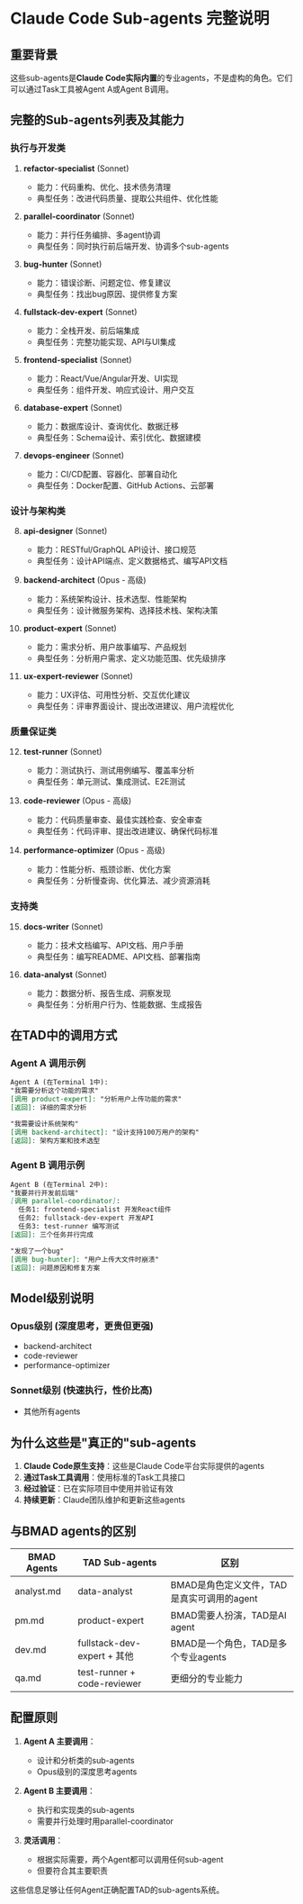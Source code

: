 # Claude Code Sub-agents 完整说明

## 重要背景
这些sub-agents是**Claude Code实际内置**的专业agents，不是虚构的角色。它们可以通过Task工具被Agent A或Agent B调用。

## 完整的Sub-agents列表及其能力

### 执行与开发类
1. **refactor-specialist** (Sonnet)
   - 能力：代码重构、优化、技术债务清理
   - 典型任务：改进代码质量、提取公共组件、优化性能

2. **parallel-coordinator** (Sonnet)
   - 能力：并行任务编排、多agent协调
   - 典型任务：同时执行前后端开发、协调多个sub-agents

3. **bug-hunter** (Sonnet)
   - 能力：错误诊断、问题定位、修复建议
   - 典型任务：找出bug原因、提供修复方案

4. **fullstack-dev-expert** (Sonnet)
   - 能力：全栈开发、前后端集成
   - 典型任务：完整功能实现、API与UI集成

5. **frontend-specialist** (Sonnet)
   - 能力：React/Vue/Angular开发、UI实现
   - 典型任务：组件开发、响应式设计、用户交互

6. **database-expert** (Sonnet)
   - 能力：数据库设计、查询优化、数据迁移
   - 典型任务：Schema设计、索引优化、数据建模

7. **devops-engineer** (Sonnet)
   - 能力：CI/CD配置、容器化、部署自动化
   - 典型任务：Docker配置、GitHub Actions、云部署

### 设计与架构类
8. **api-designer** (Sonnet)
   - 能力：RESTful/GraphQL API设计、接口规范
   - 典型任务：设计API端点、定义数据格式、编写API文档

9. **backend-architect** (Opus - 高级)
   - 能力：系统架构设计、技术选型、性能架构
   - 典型任务：设计微服务架构、选择技术栈、架构决策

10. **product-expert** (Sonnet)
    - 能力：需求分析、用户故事编写、产品规划
    - 典型任务：分析用户需求、定义功能范围、优先级排序

11. **ux-expert-reviewer** (Sonnet)
    - 能力：UX评估、可用性分析、交互优化建议
    - 典型任务：评审界面设计、提出改进建议、用户流程优化

### 质量保证类
12. **test-runner** (Sonnet)
    - 能力：测试执行、测试用例编写、覆盖率分析
    - 典型任务：单元测试、集成测试、E2E测试

13. **code-reviewer** (Opus - 高级)
    - 能力：代码质量审查、最佳实践检查、安全审查
    - 典型任务：代码评审、提出改进建议、确保代码标准

14. **performance-optimizer** (Opus - 高级)
    - 能力：性能分析、瓶颈诊断、优化方案
    - 典型任务：分析慢查询、优化算法、减少资源消耗

### 支持类
15. **docs-writer** (Sonnet)
    - 能力：技术文档编写、API文档、用户手册
    - 典型任务：编写README、API文档、部署指南

16. **data-analyst** (Sonnet)
    - 能力：数据分析、报告生成、洞察发现
    - 典型任务：分析用户行为、性能数据、生成报告

## 在TAD中的调用方式

### Agent A 调用示例
```markdown
Agent A (在Terminal 1中):
"我需要分析这个功能的需求"
[调用 product-expert]: "分析用户上传功能的需求"
[返回]: 详细的需求分析

"我需要设计系统架构"
[调用 backend-architect]: "设计支持100万用户的架构"
[返回]: 架构方案和技术选型
```

### Agent B 调用示例
```markdown
Agent B (在Terminal 2中):
"我要并行开发前后端"
[调用 parallel-coordinator]:
  任务1: frontend-specialist 开发React组件
  任务2: fullstack-dev-expert 开发API
  任务3: test-runner 编写测试
[返回]: 三个任务并行完成

"发现了一个bug"
[调用 bug-hunter]: "用户上传大文件时崩溃"
[返回]: 问题原因和修复方案
```

## Model级别说明

### Opus级别 (深度思考，更贵但更强)
- backend-architect
- code-reviewer
- performance-optimizer

### Sonnet级别 (快速执行，性价比高)
- 其他所有agents

## 为什么这些是"真正的"sub-agents

1. **Claude Code原生支持**：这些是Claude Code平台实际提供的agents
2. **通过Task工具调用**：使用标准的Task工具接口
3. **经过验证**：已在实际项目中使用并验证有效
4. **持续更新**：Claude团队维护和更新这些agents

## 与BMAD agents的区别

| BMAD Agents | TAD Sub-agents | 区别 |
|-------------|----------------|------|
| analyst.md | data-analyst | BMAD是角色定义文件，TAD是真实可调用的agent |
| pm.md | product-expert | BMAD需要人扮演，TAD是AI agent |
| dev.md | fullstack-dev-expert + 其他 | BMAD是一个角色，TAD是多个专业agents |
| qa.md | test-runner + code-reviewer | 更细分的专业能力 |

## 配置原则

1. **Agent A 主要调用**：
   - 设计和分析类的sub-agents
   - Opus级别的深度思考agents

2. **Agent B 主要调用**：
   - 执行和实现类的sub-agents
   - 需要并行处理时用parallel-coordinator

3. **灵活调用**：
   - 根据实际需要，两个Agent都可以调用任何sub-agent
   - 但要符合其主要职责

这些信息足够让任何Agent正确配置TAD的sub-agents系统。